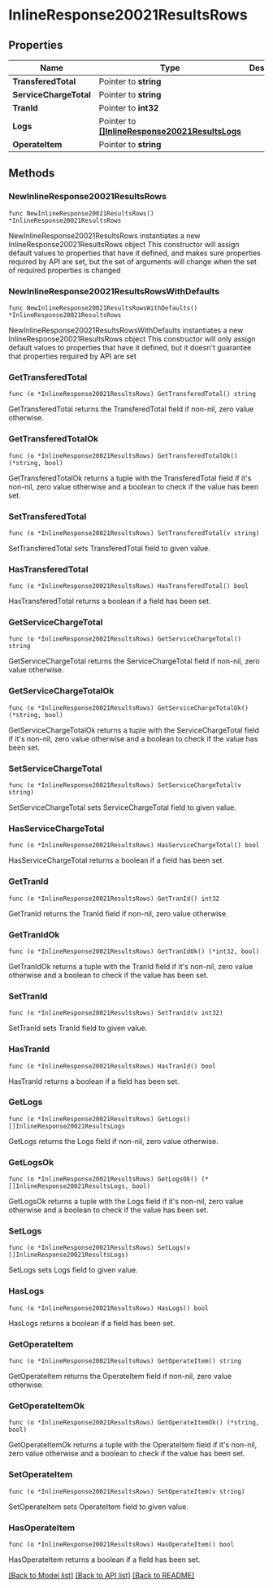 # InlineResponse20021ResultsRows

## Properties

Name | Type | Description | Notes
------------ | ------------- | ------------- | -------------
**TransferedTotal** | Pointer to **string** |  | [optional] 
**ServiceChargeTotal** | Pointer to **string** |  | [optional] 
**TranId** | Pointer to **int32** |  | [optional] 
**Logs** | Pointer to [**[]InlineResponse20021ResultsLogs**](InlineResponse20021ResultsLogs.md) |  | [optional] 
**OperateItem** | Pointer to **string** |  | [optional] 

## Methods

### NewInlineResponse20021ResultsRows

`func NewInlineResponse20021ResultsRows() *InlineResponse20021ResultsRows`

NewInlineResponse20021ResultsRows instantiates a new InlineResponse20021ResultsRows object
This constructor will assign default values to properties that have it defined,
and makes sure properties required by API are set, but the set of arguments
will change when the set of required properties is changed

### NewInlineResponse20021ResultsRowsWithDefaults

`func NewInlineResponse20021ResultsRowsWithDefaults() *InlineResponse20021ResultsRows`

NewInlineResponse20021ResultsRowsWithDefaults instantiates a new InlineResponse20021ResultsRows object
This constructor will only assign default values to properties that have it defined,
but it doesn't guarantee that properties required by API are set

### GetTransferedTotal

`func (o *InlineResponse20021ResultsRows) GetTransferedTotal() string`

GetTransferedTotal returns the TransferedTotal field if non-nil, zero value otherwise.

### GetTransferedTotalOk

`func (o *InlineResponse20021ResultsRows) GetTransferedTotalOk() (*string, bool)`

GetTransferedTotalOk returns a tuple with the TransferedTotal field if it's non-nil, zero value otherwise
and a boolean to check if the value has been set.

### SetTransferedTotal

`func (o *InlineResponse20021ResultsRows) SetTransferedTotal(v string)`

SetTransferedTotal sets TransferedTotal field to given value.

### HasTransferedTotal

`func (o *InlineResponse20021ResultsRows) HasTransferedTotal() bool`

HasTransferedTotal returns a boolean if a field has been set.

### GetServiceChargeTotal

`func (o *InlineResponse20021ResultsRows) GetServiceChargeTotal() string`

GetServiceChargeTotal returns the ServiceChargeTotal field if non-nil, zero value otherwise.

### GetServiceChargeTotalOk

`func (o *InlineResponse20021ResultsRows) GetServiceChargeTotalOk() (*string, bool)`

GetServiceChargeTotalOk returns a tuple with the ServiceChargeTotal field if it's non-nil, zero value otherwise
and a boolean to check if the value has been set.

### SetServiceChargeTotal

`func (o *InlineResponse20021ResultsRows) SetServiceChargeTotal(v string)`

SetServiceChargeTotal sets ServiceChargeTotal field to given value.

### HasServiceChargeTotal

`func (o *InlineResponse20021ResultsRows) HasServiceChargeTotal() bool`

HasServiceChargeTotal returns a boolean if a field has been set.

### GetTranId

`func (o *InlineResponse20021ResultsRows) GetTranId() int32`

GetTranId returns the TranId field if non-nil, zero value otherwise.

### GetTranIdOk

`func (o *InlineResponse20021ResultsRows) GetTranIdOk() (*int32, bool)`

GetTranIdOk returns a tuple with the TranId field if it's non-nil, zero value otherwise
and a boolean to check if the value has been set.

### SetTranId

`func (o *InlineResponse20021ResultsRows) SetTranId(v int32)`

SetTranId sets TranId field to given value.

### HasTranId

`func (o *InlineResponse20021ResultsRows) HasTranId() bool`

HasTranId returns a boolean if a field has been set.

### GetLogs

`func (o *InlineResponse20021ResultsRows) GetLogs() []InlineResponse20021ResultsLogs`

GetLogs returns the Logs field if non-nil, zero value otherwise.

### GetLogsOk

`func (o *InlineResponse20021ResultsRows) GetLogsOk() (*[]InlineResponse20021ResultsLogs, bool)`

GetLogsOk returns a tuple with the Logs field if it's non-nil, zero value otherwise
and a boolean to check if the value has been set.

### SetLogs

`func (o *InlineResponse20021ResultsRows) SetLogs(v []InlineResponse20021ResultsLogs)`

SetLogs sets Logs field to given value.

### HasLogs

`func (o *InlineResponse20021ResultsRows) HasLogs() bool`

HasLogs returns a boolean if a field has been set.

### GetOperateItem

`func (o *InlineResponse20021ResultsRows) GetOperateItem() string`

GetOperateItem returns the OperateItem field if non-nil, zero value otherwise.

### GetOperateItemOk

`func (o *InlineResponse20021ResultsRows) GetOperateItemOk() (*string, bool)`

GetOperateItemOk returns a tuple with the OperateItem field if it's non-nil, zero value otherwise
and a boolean to check if the value has been set.

### SetOperateItem

`func (o *InlineResponse20021ResultsRows) SetOperateItem(v string)`

SetOperateItem sets OperateItem field to given value.

### HasOperateItem

`func (o *InlineResponse20021ResultsRows) HasOperateItem() bool`

HasOperateItem returns a boolean if a field has been set.


[[Back to Model list]](../README.md#documentation-for-models) [[Back to API list]](../README.md#documentation-for-api-endpoints) [[Back to README]](../README.md)


